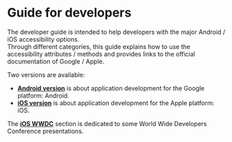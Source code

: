 # Guide for developers

<script>$(document).ready(function () {
    setBreadcrumb([{"label":"Guide for mobile developers"}]);
    addSubMenu([
        {"label":"Android guide","url":"dev-android.html"}, 
        {"label":"iOS guide","url":"dev-ios.html"},
        {"label":"iOS WWDC","url":"dev-ios-wwdc.html"}
    ]);        
});</script>

<span data-menuitem="dev-mobile"></span>

The developer guide is intended to help developers with the major Android&nbsp;/ iOS accessibility options.
</br>Through different categories, this guide explains how to use the accessibility attributes&nbsp;/ methods and provides links to the official documentation of Google&nbsp;/ Apple.

Two versions are available:
- **[Android version](./dev-android.html)** is about application development for the Google platform: Android.
- **[iOS version](./dev-ios.html)** is about application development for the Apple platform: iOS.

The **[iOS WWDC](./dev-ios-wwdc.html)** section is dedicated to some World Wide Developers Conference presentations.
       
<!--  This file is part of a11y-guidelines | Our vision of mobile & web accessibility guidelines and best practices, with valid/invalid examples.
 Copyright (C) 2016  Orange SA
 See the Creative Commons Legal Code Attribution-ShareAlike 3.0 Unported License for more details (LICENSE file). -->